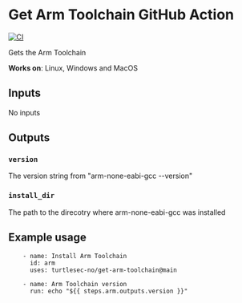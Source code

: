 # Get Arm Toolchain GitHub Action
[![CI](https://github.com/turtlesec-no/get-arm-toolchain/actions/workflows/main.yml/badge.svg)](https://github.com/turtlesec-no/get-arm-toolchain/actions/workflows/main.yml)

Gets the Arm Toolchain

**Works on**: Linux, Windows and MacOS 

## Inputs

No inputs

## Outputs

### `version`

The version string from "arm-none-eabi-gcc --version"

### `install_dir`

The path to the direcotry where arm-none-eabi-gcc was installed

## Example usage

~~~~
    - name: Install Arm Toolchain
      id: arm
      uses: turtlesec-no/get-arm-toolchain@main

    - name: Arm Toolchain version
      run: echo "${{ steps.arm.outputs.version }}"
~~~~
